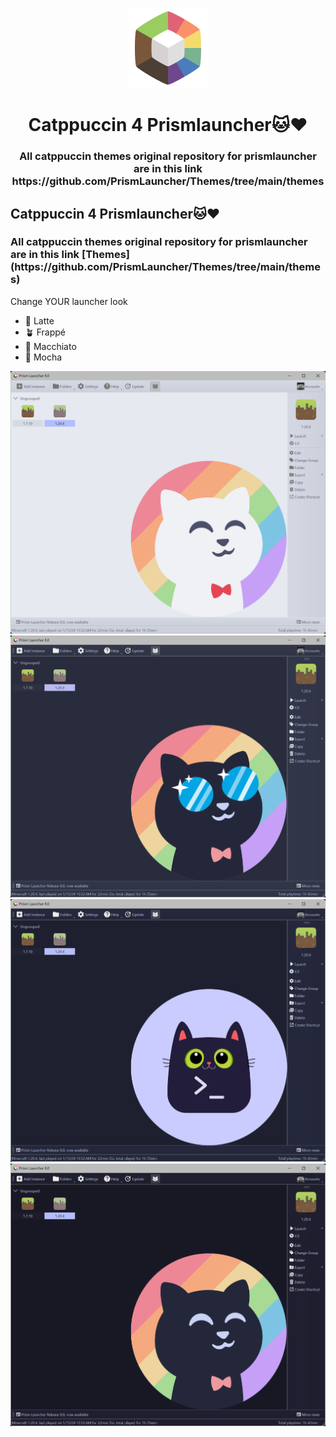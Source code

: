<p align="center">
  <img src="https://github.com/tiffylikecat/prismlauncherThemes/blob/main/catppuccin/prismlauncherLogo.png" alt="prismlauncherLogo">
</p>

<h1 align="center">Catppuccin 4 Prismlauncher🐱❤️</h1>

<h3 align="center">All catppuccin themes original repository for prismlauncher are in this link https://github.com/PrismLauncher/Themes/tree/main/themes</h3>

<p align="center">
  <h2>Catppuccin 4 Prismlauncher🐱❤️</h2>
  <h3>All catppuccin themes original repository for prismlauncher are in this link [Themes](https://github.com/PrismLauncher/Themes/tree/main/themes)</h3>
</p>


Change YOUR launcher look
- 🌻 Latte
- 🪴 Frappé
- 🌺 Macchiato
- 🌿 Mocha


<p align="center">
  <img src="https://github.com/tiffylikecat/prismlauncherThemes/blob/main/catppuccin/catppuccinLattePreview.png" alt="catppuccinLattePreview">
  <img src="https://github.com/tiffylikecat/prismlauncherThemes/blob/main/catppuccin/catppuccinFrappePreview.png" alt="catppuccinFrappePreview">
  <img src="https://github.com/tiffylikecat/prismlauncherThemes/blob/main/catppuccin/catppuccinMacchiatoPreview.png" alt="catppuccinMacchiatoPreview">
  <img src="https://github.com/tiffylikecat/prismlauncherThemes/blob/main/catppuccin/catppuccinMochaPreview.png" alt="catppuccinMochaPreview">
</p>
